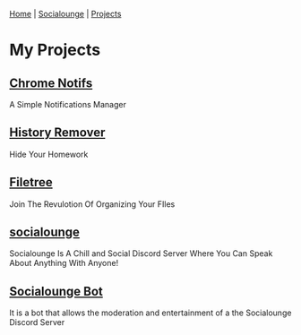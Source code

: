 [Home](/) | [Socialounge](/socialounge) | [Projects](/projects)


# My Projects

## [Chrome Notifs](/projects/extensions/chrome/chrome-notifs)
A Simple Notifications Manager

## [History Remover](/projects/extensions/chrome/history-remover)
Hide Your Homework

## [Filetree](/projects/filetree)
Join The Revulotion Of Organizing Your FIles

## [socialounge](/projects/socialounge)
Socialounge Is A Chill and Social Discord Server Where You Can Speak About Anything With Anyone!

## [Socialounge Bot](/projects/socialounge/bot)
It is a bot that allows the moderation and entertainment of a the Socialounge Discord Server

